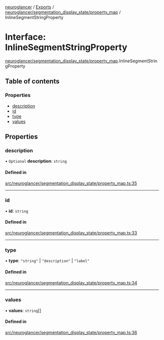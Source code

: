 [neuroglancer](../README.md) / [Exports](../modules.md) / [neuroglancer/segmentation\_display\_state/property\_map](../modules/neuroglancer_segmentation_display_state_property_map.md) / InlineSegmentStringProperty

# Interface: InlineSegmentStringProperty

[neuroglancer/segmentation_display_state/property_map](../modules/neuroglancer_segmentation_display_state_property_map.md).InlineSegmentStringProperty

## Table of contents

### Properties

- [description](neuroglancer_segmentation_display_state_property_map.InlineSegmentStringProperty.md#description)
- [id](neuroglancer_segmentation_display_state_property_map.InlineSegmentStringProperty.md#id)
- [type](neuroglancer_segmentation_display_state_property_map.InlineSegmentStringProperty.md#type)
- [values](neuroglancer_segmentation_display_state_property_map.InlineSegmentStringProperty.md#values)

## Properties

### description

• `Optional` **description**: `string`

#### Defined in

[src/neuroglancer/segmentation_display_state/property_map.ts:35](https://github.com/ActiveBrainAtlas2/neuroglancer/blob/91617476/src/neuroglancer/segmentation_display_state/property_map.ts#L35)

___

### id

• **id**: `string`

#### Defined in

[src/neuroglancer/segmentation_display_state/property_map.ts:33](https://github.com/ActiveBrainAtlas2/neuroglancer/blob/91617476/src/neuroglancer/segmentation_display_state/property_map.ts#L33)

___

### type

• **type**: ``"string"`` \| ``"description"`` \| ``"label"``

#### Defined in

[src/neuroglancer/segmentation_display_state/property_map.ts:34](https://github.com/ActiveBrainAtlas2/neuroglancer/blob/91617476/src/neuroglancer/segmentation_display_state/property_map.ts#L34)

___

### values

• **values**: `string`[]

#### Defined in

[src/neuroglancer/segmentation_display_state/property_map.ts:36](https://github.com/ActiveBrainAtlas2/neuroglancer/blob/91617476/src/neuroglancer/segmentation_display_state/property_map.ts#L36)
